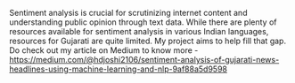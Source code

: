 Sentiment analysis is crucial for scrutinizing internet content and understanding public opinion through text data. While there are plenty of resources available for sentiment analysis in various Indian languages, resources for Gujarati are quite limited. My project aims to help fill that gap.
Do check out my article on Medium to know more - https://medium.com/@hdjoshi2106/sentiment-analysis-of-gujarati-news-headlines-using-machine-learning-and-nlp-9af88a5d9598
